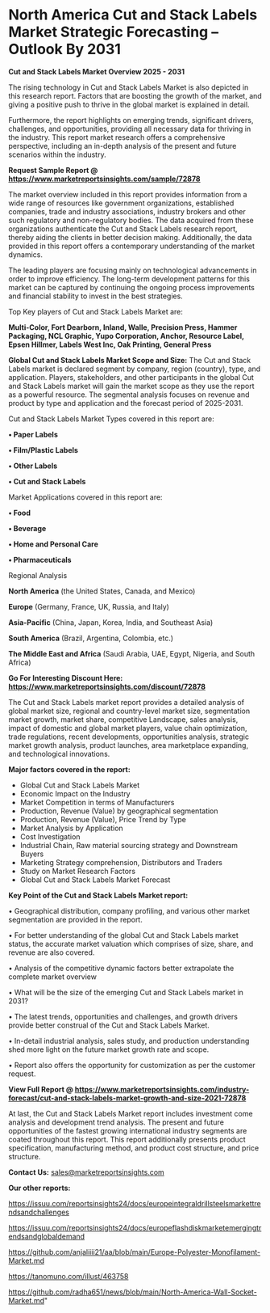 # North America Cut and Stack Labels Market Strategic Forecasting – Outlook By 2031

<Strong> Cut and Stack Labels Market Overview 2025 - 2031</strong>

The rising technology in Cut and Stack Labels Market is also depicted in this research report. Factors that are boosting the growth of the market, and giving a positive push to thrive in the global market is explained in detail.

Furthermore, the report highlights on emerging trends, significant drivers, challenges, and opportunities, providing all necessary data for thriving in the industry. This report market research offers a comprehensive perspective, including an in-depth analysis of the present and future scenarios within the industry.

<strong>Request Sample Report @ <a href=https://www.marketreportsinsights.com/sample/72878>https://www.marketreportsinsights.com/sample/72878</a></strong>

The market overview included in this report provides information from a wide range of resources like government organizations, established companies, trade and industry associations, industry brokers and other such regulatory and non-regulatory bodies. The data acquired from these organizations authenticate the Cut and Stack Labels research report, thereby aiding the clients in better decision making. Additionally, the data provided in this report offers a contemporary understanding of the market dynamics.

The leading players are focusing mainly on technological advancements in order to improve efficiency. The long-term development patterns for this market can be captured by continuing the ongoing process improvements and financial stability to invest in the best strategies.

Top Key players of Cut and Stack Labels Market are:

<strong>Multi-Color, Fort Dearborn, Inland, Walle, Precision Press, Hammer Packaging, NCL Graphic, Yupo Corporation, Anchor, Resource Label, Epsen Hillmer, Labels West Inc, Oak Printing, General Press</strong>

<strong><b>Global Cut and Stack Labels Market Scope and Size:</b></strong>
The Cut and Stack Labels market is declared segment by company, region (country), type, and application. Players, stakeholders, and other participants in the global Cut and Stack Labels market will gain the market scope as they use the report as a powerful resource. The segmental analysis focuses on revenue and product by type and application and the forecast period of 2025-2031.

Cut and Stack Labels Market Types covered in this report are:

<strong>• Paper Labels

• Film/Plastic Labels

• Other Labels

• Cut and Stack Labels</strong>

Market Applications covered in this report are:

<strong>• Food

• Beverage

• Home and Personal Care

• Pharmaceuticals</strong> 

Regional Analysis

<strong>North America</strong> (the United States, Canada, and Mexico)

<strong>Europe</strong> (Germany, France, UK, Russia, and Italy)

<strong>Asia-Pacific</strong> (China, Japan, Korea, India, and Southeast Asia)

<strong>South America</strong> (Brazil, Argentina, Colombia, etc.)

<strong>The Middle East and Africa</strong> (Saudi Arabia, UAE, Egypt, Nigeria, and South Africa)

<strong>Go For Interesting Discount Here: <a href=https://www.marketreportsinsights.com/discount/72878>https://www.marketreportsinsights.com/discount/72878</a></strong>

The Cut and Stack Labels market report provides a detailed analysis of global market size, regional and country-level market size, segmentation market growth, market share, competitive Landscape, sales analysis, impact of domestic and global market players, value chain optimization, trade regulations, recent developments, opportunities analysis, strategic market growth analysis, product launches, area marketplace expanding, and technological innovations.

<strong><b>Major factors covered in the report:</b></strong>
<ul>
  <li>Global Cut and Stack Labels Market </li>
  <li>Economic Impact on the Industry</li>
  <li>Market Competition in terms of Manufacturers</li>
  <li>Production, Revenue (Value) by geographical segmentation</li>
  <li>Production, Revenue (Value), Price Trend by Type</li>
  <li>Market Analysis by Application</li>
  <li>Cost Investigation</li>
  <li>Industrial Chain, Raw material sourcing strategy and Downstream Buyers</li>
  <li>Marketing Strategy comprehension, Distributors and Traders</li>
  <li>Study on Market Research Factors</li>
  <li>Global Cut and Stack Labels Market Forecast</li>
</ul>

<strong><b>Key Point of the Cut and Stack Labels Market report:</b></strong>

• Geographical distribution, company profiling, and various other market segmentation are provided in the report.

• For better understanding of the global Cut and Stack Labels market status, the accurate market valuation which comprises of size, share, and revenue are also covered.

• Analysis of the competitive dynamic factors better extrapolate the complete market overview

• What will be the size of the emerging Cut and Stack Labels market in 2031?

• The latest trends, opportunities and challenges, and growth drivers provide better construal of the Cut and Stack Labels Market.

• In-detail industrial analysis, sales study, and production understanding shed more light on the future market growth rate and scope.

• Report also offers the opportunity for customization as per the customer request.

<strong><b>View Full Report @ <a href=https://www.marketreportsinsights.com/industry-forecast/cut-and-stack-labels-market-growth-and-size-2021-72878>https://www.marketreportsinsights.com/industry-forecast/cut-and-stack-labels-market-growth-and-size-2021-72878</a></b></strong>


At last, the Cut and Stack Labels Market report includes investment come analysis and development trend analysis. The present and future opportunities of the fastest growing international industry segments are coated throughout this report. This report additionally presents product specification, manufacturing method, and product cost structure, and price structure.

<strong>Contact Us:</strong>
sales@marketreportsinsights.com

<strong>Our other reports:</strong>

<a href=https://issuu.com/reportsinsights24/docs/europeintegraldrillsteelsmarkettrendsandchallenges>https://issuu.com/reportsinsights24/docs/europeintegraldrillsteelsmarkettrendsandchallenges</a>

<a href=https://issuu.com/reportsinsights24/docs/europeflashdiskmarketemergingtrendsandglobaldemand>https://issuu.com/reportsinsights24/docs/europeflashdiskmarketemergingtrendsandglobaldemand</a>

<a href=https://github.com/anjaliiii21/aa/blob/main/Europe-Polyester-Monofilament-Market.md>https://github.com/anjaliiii21/aa/blob/main/Europe-Polyester-Monofilament-Market.md</a>

<a href=https://tanomuno.com/illust/463758>https://tanomuno.com/illust/463758</a>

<a href=https://github.com/radha651/news/blob/main/North-America-Wall-Socket-Market.md>https://github.com/radha651/news/blob/main/North-America-Wall-Socket-Market.md</a>"

